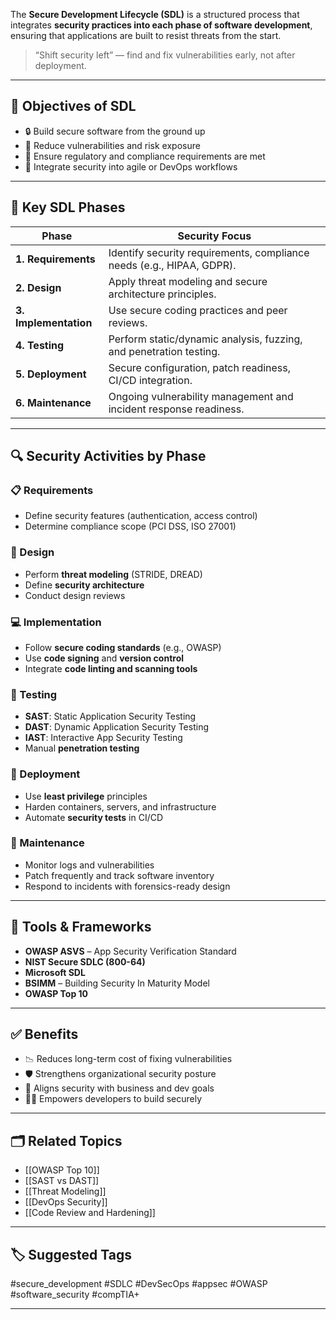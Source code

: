 The **Secure Development Lifecycle (SDL)** is a structured process that integrates **security practices into each phase of software development**, ensuring that applications are built to resist threats from the start.

> “Shift security left” — find and fix vulnerabilities early, not after deployment.

---

## 🎯 Objectives of SDL

- 🔒 Build secure software from the ground up
- 🧪 Reduce vulnerabilities and risk exposure
- 📜 Ensure regulatory and compliance requirements are met
- 🔁 Integrate security into agile or DevOps workflows

---

## 🧱 Key SDL Phases

| Phase                  | Security Focus |
|------------------------|----------------|
| **1. Requirements**     | Identify security requirements, compliance needs (e.g., HIPAA, GDPR). |
| **2. Design**           | Apply threat modeling and secure architecture principles. |
| **3. Implementation**   | Use secure coding practices and peer reviews. |
| **4. Testing**          | Perform static/dynamic analysis, fuzzing, and penetration testing. |
| **5. Deployment**       | Secure configuration, patch readiness, CI/CD integration. |
| **6. Maintenance**      | Ongoing vulnerability management and incident response readiness. |

---

## 🔍 Security Activities by Phase

### 📋 Requirements
- Define security features (authentication, access control)
- Determine compliance scope (PCI DSS, ISO 27001)

### 🧠 Design
- Perform **threat modeling** (STRIDE, DREAD)
- Define **security architecture**
- Conduct design reviews

### 💻 Implementation
- Follow **secure coding standards** (e.g., OWASP)
- Use **code signing** and **version control**
- Integrate **code linting and scanning tools**

### 🧪 Testing
- **SAST**: Static Application Security Testing
- **DAST**: Dynamic Application Security Testing
- **IAST**: Interactive App Security Testing
- Manual **penetration testing**

### 🚀 Deployment
- Use **least privilege** principles
- Harden containers, servers, and infrastructure
- Automate **security tests** in CI/CD

### 🔁 Maintenance
- Monitor logs and vulnerabilities
- Patch frequently and track software inventory
- Respond to incidents with forensics-ready design

---

## 🧰 Tools & Frameworks

- **OWASP ASVS** – App Security Verification Standard
- **NIST Secure SDLC (800-64)**
- **Microsoft SDL**
- **BSIMM** – Building Security In Maturity Model
- **OWASP Top 10**

---

## ✅ Benefits

- 📉 Reduces long-term cost of fixing vulnerabilities
- 🛡 Strengthens organizational security posture
- 🚦 Aligns security with business and dev goals
- 🧑‍💻 Empowers developers to build securely

---

## 🗂 Related Topics

- [[OWASP Top 10]]
- [[SAST vs DAST]]
- [[Threat Modeling]]
- [[DevOps Security]]
- [[Code Review and Hardening]]

---

## 🏷 Suggested Tags

#secure_development #SDLC #DevSecOps #appsec #OWASP #software_security #compTIA+

---
